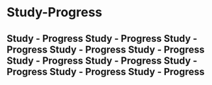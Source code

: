 # Study-Progress
Study - Progress
Study - Progress
Study - Progress
Study - Progress
Study - Progress
Study - Progress
Study - Progress
Study - Progress
Study - Progress
Study - Progress
---------------------


